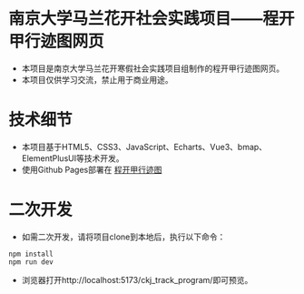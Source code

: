 # 南京大学马兰花开社会实践项目——程开甲行迹图网页
* 本项目是南京大学马兰花开寒假社会实践项目组制作的程开甲行迹图网页。
* 本项目仅供学习交流，禁止用于商业用途。
# 技术细节
* 本项目基于HTML5、CSS3、JavaScript、Echarts、Vue3、bmap、ElementPlusUI等技术开发。
* 使用Github Pages部署在 [程开甲行迹图](https://www.czruby.eu.org/ckj_track_program/)
# 二次开发
* 如需二次开发，请将项目clone到本地后，执行以下命令：
```
npm install
npm run dev
```
* 浏览器打开http://localhost:5173/ckj_track_program/即可预览。